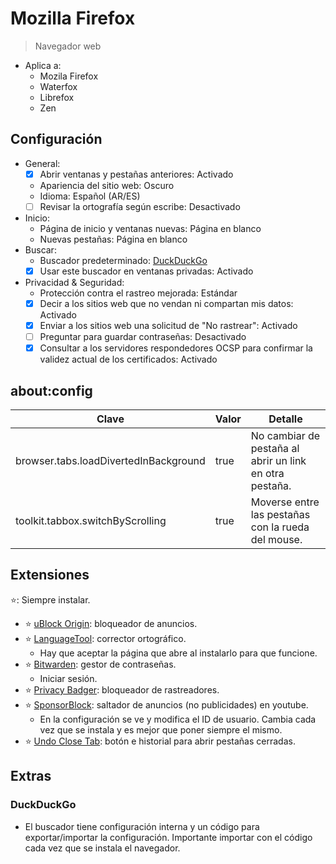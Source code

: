 # Mozilla Firefox

> Navegador web

- Aplica a:
  - Mozila Firefox
  - Waterfox
  - Librefox
  - Zen

## Configuración

- General:
  - [x] Abrir ventanas y pestañas anteriores: Activado
  - Apariencia del sitio web: Oscuro
  - Idioma: Español (AR/ES)
  - [ ] Revisar la ortografía según escribe: Desactivado
- Inicio:
  - Página de inicio y ventanas nuevas: Página en blanco
  - Nuevas pestañas: Página en blanco
- Buscar:
  - Buscador predeterminado: [DuckDuckGo](#duckduckgo)
  - [x] Usar este buscador en ventanas privadas: Activado
- Privacidad & Seguridad:
  - Protección contra el rastreo mejorada: Estándar
  - [x] Decir a los sitios web que no vendan ni compartan mis datos: Activado
  - [x] Enviar a los sitios web una solicitud de "No rastrear": Activado
  - [ ] Preguntar para guardar contraseñas: Desactivado
  - [x] Consultar a los servidores respondedores OCSP para confirmar la validez actual de los certificados: Activado

## about:config

| Clave                                 | Valor | Detalle                                                 |
| ------------------------------------- | ----- | ------------------------------------------------------- |
| browser.tabs.loadDivertedInBackground | true  | No cambiar de pestaña al abrir un link en otra pestaña. |
| toolkit.tabbox.switchByScrolling      | true  | Moverse entre las pestañas con la rueda del mouse.      |

## Extensiones

⭐: Siempre instalar.

- ⭐ [uBlock Origin](https://addons.mozilla.org/es-AR/firefox/addon/ublock-origin/): bloqueador de anuncios.
- ⭐ [LanguageTool](https://addons.mozilla.org/es-AR/firefox/addon/languagetool/): corrector ortográfico.
  - Hay que aceptar la página que abre al instalarlo para que funcione.
- ⭐ [Bitwarden](https://addons.mozilla.org/es-AR/firefox/addon/bitwarden-password-manager/): gestor de contraseñas.
  - Iniciar sesión.
- ⭐ [Privacy Badger](https://addons.mozilla.org/es-AR/firefox/addon/privacy-badger17): bloqueador de rastreadores.
- ⭐ [SponsorBlock](https://addons.mozilla.org/es-AR/firefox/addon/sponsorblock/): saltador de anuncios (no publicidades) en youtube.
  - En la configuración se ve y modifica el ID de usuario. Cambia cada vez que se instala y es mejor que poner siempre el mismo.
- ⭐ [Undo Close Tab](https://addons.mozilla.org/es-AR/firefox/addon/undoclosetabbutton/): botón e historial para abrir pestañas cerradas.

## Extras

### DuckDuckGo

- El buscador tiene configuración interna y un código para exportar/importar la configuración. Importante importar con el código cada vez que se instala el navegador.
